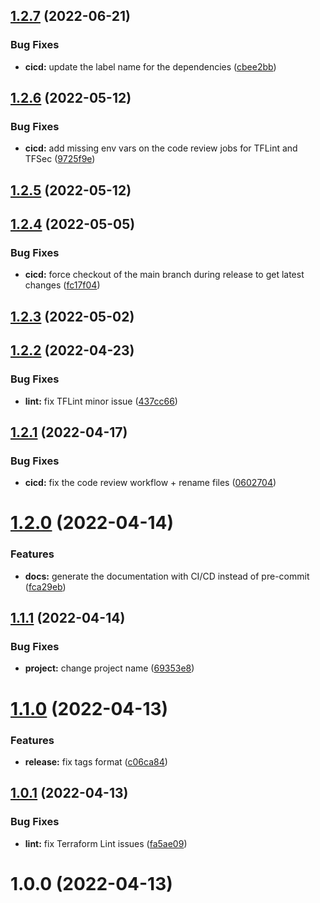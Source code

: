## [1.2.7](https://github.com/timoa/terraform-aws-module-example/compare/v1.2.6...v1.2.7) (2022-06-21)


### Bug Fixes

* **cicd:** update the label name for the dependencies ([cbee2bb](https://github.com/timoa/terraform-aws-module-example/commit/cbee2bb46dff936e32e47f1bf0b3132466a81bb8))

## [1.2.6](https://github.com/timoa/terraform-aws-module-example/compare/v1.2.5...v1.2.6) (2022-05-12)


### Bug Fixes

* **cicd:** add missing env vars on the code review jobs for TFLint and TFSec ([9725f9e](https://github.com/timoa/terraform-aws-module-example/commit/9725f9ef51b2f8dfb1fa9577b0b3672f18b37661))

## [1.2.5](https://github.com/timoa/terraform-aws-module-example/compare/v1.2.4...v1.2.5) (2022-05-12)

## [1.2.4](https://github.com/timoa/terraform-aws-module-example/compare/v1.2.3...v1.2.4) (2022-05-05)


### Bug Fixes

* **cicd:** force checkout of the main branch during release to get latest changes ([fc17f04](https://github.com/timoa/terraform-aws-module-example/commit/fc17f04d7643ce0e479a5edc0157387d71b0ae19))

## [1.2.3](https://github.com/timoa/terraform-aws-module-example/compare/v1.2.2...v1.2.3) (2022-05-02)

## [1.2.2](https://github.com/timoa/terraform-aws-module-example/compare/v1.2.1...v1.2.2) (2022-04-23)


### Bug Fixes

* **lint:** fix TFLint minor issue ([437cc66](https://github.com/timoa/terraform-aws-module-example/commit/437cc6679d082dd58d9822f69e285ea683a905b8))

## [1.2.1](https://github.com/timoa/terraform-aws-module-example/compare/v1.2.0...v1.2.1) (2022-04-17)


### Bug Fixes

* **cicd:** fix the code review workflow + rename files ([0602704](https://github.com/timoa/terraform-aws-module-example/commit/06027048de375c847c0a38f63cd54577cb2184f4))

# [1.2.0](https://github.com/timoa/terraform-aws-module-example/compare/v1.1.1...v1.2.0) (2022-04-14)


### Features

* **docs:** generate the documentation with CI/CD instead of pre-commit ([fca29eb](https://github.com/timoa/terraform-aws-module-example/commit/fca29ebf37f7258bda50492ebee595d6b462448a))

## [1.1.1](https://github.com/timoa/terraform-aws-module-example/compare/v1.1.0...v1.1.1) (2022-04-14)


### Bug Fixes

* **project:** change project name ([69353e8](https://github.com/timoa/terraform-aws-module-example/commit/69353e822004fa167d2fc223f8afd1edaac201eb))

# [1.1.0](https://github.com/timoa/terraform-aws-module-example/compare/v1.0.1...v1.1.0) (2022-04-13)


### Features

* **release:** fix tags format ([c06ca84](https://github.com/timoa/terraform-aws-module-example/commit/c06ca84c479d59ee8e404651752f1127119ce775))

## [1.0.1](https://github.com/timoa/terraform-aws-module-example/compare/v1.0.0...v1.0.1) (2022-04-13)


### Bug Fixes

* **lint:** fix Terraform Lint issues ([fa5ae09](https://github.com/timoa/terraform-aws-module-example/commit/fa5ae09ecb5fd759e2f3d42a47a1e8c1271f3e82))

# 1.0.0 (2022-04-13)
